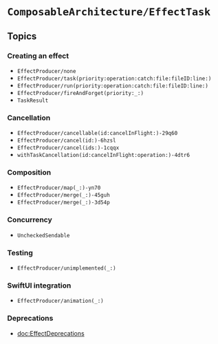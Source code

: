 # ``ComposableArchitecture/EffectTask``

## Topics

### Creating an effect

- ``EffectProducer/none``
- ``EffectProducer/task(priority:operation:catch:file:fileID:line:)``
- ``EffectProducer/run(priority:operation:catch:file:fileID:line:)``
- ``EffectProducer/fireAndForget(priority:_:)``
- ``TaskResult``

### Cancellation

- ``EffectProducer/cancellable(id:cancelInFlight:)-29q60``
- ``EffectProducer/cancel(id:)-6hzsl``
- ``EffectProducer/cancel(ids:)-1cqqx``
- ``withTaskCancellation(id:cancelInFlight:operation:)-4dtr6``

### Composition

- ``EffectProducer/map(_:)-yn70``
- ``EffectProducer/merge(_:)-45guh``
- ``EffectProducer/merge(_:)-3d54p``

### Concurrency

- ``UncheckedSendable``

### Testing

- ``EffectProducer/unimplemented(_:)``

### SwiftUI integration

- ``EffectProducer/animation(_:)``

### Deprecations

- <doc:EffectDeprecations>
